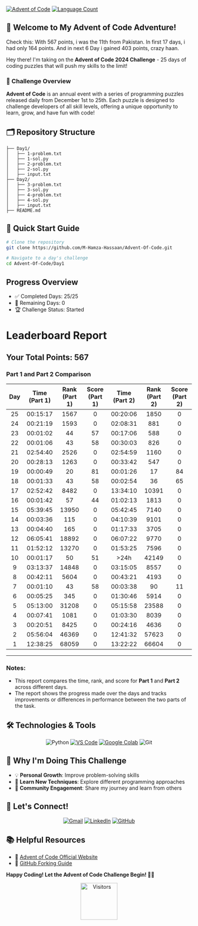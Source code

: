 [![Advent of Code](https://img.shields.io/badge/Advent%20of%20Code-2024-brightgreen?style=for-the-badge&logo=advent-of-code&logoColor=white)](https://adventofcode.com/) [![Language Count](https://img.shields.io/github/languages/count/M-Hamza-Hassaan/Advent-Of-Code?style=for-the-badge&color=orange)](https://github.com/M-Hamza-Hassaan/Advent-Of-Code)


## 🌟 Welcome to My Advent of Code Adventure! 

Check this: With 567 points, i was the 11th from Pakistan. In first 17 days, i had only 164 points. And in next 6 Day i gained 403 points, crazy haan.

Hey there! I'm taking on the **Advent of Code 2024 Challenge** - 25 days of coding puzzles that will push my skills to the limit! 

### 📅 Challenge Overview

**Advent of Code** is an annual event with a series of programming puzzles released daily from December 1st to 25th. Each puzzle is designed to challenge developers of all skill levels, offering a unique opportunity to learn, grow, and have fun with code!

## 🗂️ Repository Structure

```Advent-Of-Code/
├── Day1/
│   ├── 1-problem.txt
│   ├── 1-sol.py
│   ├── 2-problem.txt
│   ├── 2-sol.py
│   ├── input.txt
├── Day2/
│   ├── 3-problem.txt
│   ├── 3-sol.py
│   ├── 4-problem.txt
│   ├── 4-sol.py
│   ├── input.txt
├── README.md

```

## 🚀 Quick Start Guide

```bash
# Clone the repository
git clone https://github.com/M-Hamza-Hassaan/Advent-Of-Code.git

# Navigate to a day's challenge
cd Advent-Of-Code/Day1
```

## Progress Overview

- ✅ Completed Days: 25/25
- 🧊 Remaining Days: 0
- 🏆 Challenge Status: Started


# Leaderboard Report

## Your Total Points: 567

### **Part 1 and Part 2 Comparison**

| **Day** | **Time (Part 1)** | **Rank (Part 1)** | **Score (Part 1)** | **Time (Part 2)** | **Rank (Part 2)** | **Score (Part 2)** |
|:-------:|:-----------------:|:-----------------:|:------------------:|:-----------------:|:-----------------:|:------------------:|
| 25      | 00:15:17          | 1567              | 0                  | 00:20:06          | 1850              | 0                  |
| 24      | 00:21:19          | 1593              | 0                  | 02:08:31          | 881               | 0                  |
| 23      | 00:01:02          | 44                | 57                 | 00:17:06          | 588               | 0                  |
| 22      | 00:01:06          | 43                | 58                 | 00:30:03          | 826               | 0                  |
| 21      | 02:54:40          | 2526              | 0                  | 02:54:59          | 1160              | 0                  |
| 20      | 00:28:13          | 1263              | 0                  | 00:33:42          | 547               | 0                  |
| 19      | 00:00:49          | 20                | 81                 | 00:01:26          | 17                | 84                 |
| 18      | 00:01:33          | 43                | 58                 | 00:02:54          | 36                | 65                 |
| 17      | 02:52:42          | 8482              | 0                  | 13:34:10          | 10391             | 0                  |
| 16      | 00:01:42          | 57                | 44                 | 01:02:13          | 1813              | 0                  |
| 15      | 05:39:45          | 13950             | 0                  | 05:42:45          | 7140              | 0                  |
| 14      | 00:03:36          | 115               | 0                  | 04:10:39          | 9101              | 0                  |
| 13      | 00:04:40          | 165               | 0                  | 01:17:33          | 3705              | 0                  |
| 12      | 06:05:41          | 18892             | 0                  | 06:07:22          | 9770              | 0                  |
| 11      | 01:52:12          | 13270             | 0                  | 01:53:25          | 7596              | 0                  |
| 10      | 00:01:17          | 50                | 51                 | >24h              | 42149             | 0                  |
| 9       | 03:13:37          | 14848             | 0                  | 03:15:05          | 8557              | 0                  |
| 8       | 00:42:11          | 5604              | 0                  | 00:43:21          | 4193              | 0                  |
| 7       | 00:01:10          | 43                | 58                 | 00:03:38          | 90                | 11                 |
| 6       | 00:05:25          | 345               | 0                  | 01:30:46          | 5914              | 0                  |
| 5       | 05:13:00          | 31208             | 0                  | 05:15:58          | 23588             | 0                  |
| 4       | 00:07:41          | 1081              | 0                  | 01:03:30          | 8039              | 0                  |
| 3       | 00:20:51          | 8425              | 0                  | 00:24:16          | 4636              | 0                  |
| 2       | 05:56:04          | 46369             | 0                  | 12:41:32          | 57623             | 0                  |
| 1       | 12:38:25          | 68059             | 0                  | 13:22:22          | 66604             | 0                  |

---

### Notes:
- This report compares the time, rank, and score for **Part 1** and **Part 2** across different days.
- The report shows the progress made over the days and tracks improvements or differences in performance between the two parts of the task.




## 🛠️ Technologies & Tools

<div align="center">
  
![Python](https://img.shields.io/badge/-Python-3776AB?style=for-the-badge&logo=python&logoColor=white)
[![VS Code](https://img.shields.io/badge/-VS%20Code-yellow?style=for-the-badge&logo=visual-studio-code&logoColor=white)](https://code.visualstudio.com/)
[![Google Colab](https://img.shields.io/badge/-Google%20Colab-orange?style=for-the-badge&logo=googlecolab&logoColor=white)](https://colab.research.google.com/)
![Git](https://img.shields.io/badge/-Git-F05032?style=for-the-badge&logo=git&logoColor=white)
</div>

## 🌟 Why I'm Doing This Challenge

- 💡 **Personal Growth**: Improve problem-solving skills
- 🧠 **Learn New Techniques**: Explore different programming approaches
- 🤝 **Community Engagement**: Share my journey and learn from others

## 🔗 Let's Connect!

<div align="center">
  
[![Gmail](https://img.shields.io/badge/Gmail-black?style=for-the-badge&logo=gmail)](https://mail.google.com/mail/?tab=rm&ogbl)
[![LinkedIn](https://img.shields.io/badge/LinkedIn-blue?style=for-the-badge&logo=linkedin)](https://www.linkedin.com/in/muhammad-hamza-hassaan/)
[![GitHub](https://img.shields.io/badge/GitHub-black?style=for-the-badge&logo=github)](https://github.com/M-Hamza-Hassaan)

</div>

## 📚 Helpful Resources

- 🎄 [Advent of Code Official Website](https://adventofcode.com/)
- 🍴 [GitHub Forking Guide](https://docs.github.com/en/get-started/quickstart/fork-a-repo)


**Happy Coding! Let the Advent of Code Challenge Begin! 🚀🎄**

<p align="center">
  <img src="https://visitor-badge.laobi.icu/badge?page_id=M-Hamza-Hassaan.Advent-Of-Code&style=for-the-badge&logo=github" alt="Visitors" width="100">
</p>
